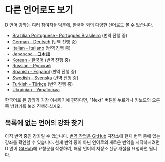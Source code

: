 # 다른 언어로도 보기

D 언어 강좌는 여러 참여자들 덕분에, 한국어 외의 다양한 언어로도 볼 수 있습니다.

- [Brazilian Portuguese - Português Brasileiro](https://tour.dlang.org/tour/pt/welcome/welcome-to-d) (번역 진행 중)
- [German - Deutsch](https://tour.dlang.org/tour/de/welcome/welcome-to-d) (번역 진행 중)
- [Italian - Italiano](https://tour.dlang.org/tour/it/welcome/welcome-to-d) (번역 진행 중)
- [Japanese - 日本語](https://tour.dlang.org/tour/ja/welcome/welcome-to-d)
- [Korean - 한국어](https://tour.dlang.org/tour/ko/welcome/welcome-to-d) (번역 진행 중)
- [Russian - Pусский](https://tour.dlang.org/tour/ru/welcome/welcome-to-d)
- [Spanish - Español](https://tour.dlang.org/tour/es/welcome/welcome-to-d) (번역 진행 중)
- [Swedish - Svenska](https://tour.dlang.org/tour/sv/welcome/welcome-to-d) (번역 진행 중)
- [Turkish - Türkçe](https://tour.dlang.org/tour/tr/welcome/welcome-to-d) (번역 진행 중)
- [Ukrainian - Українська](https://tour.dlang.org/tour/uk/welcome/welcome-to-d)

한국어로 된 강좌가 가장 이해하기에 편하다면, "Next" 버튼을 누르거나 키보드의 오른쪽 방향키를 눌러 진행하십시오.

## 목록에 없는 언어의 강좌 찾기

아직 번역 중인 강좌일 수 있습니다. [번역 작업용 GitHub](https://github.com/dlang-tour) 저장소에 현재 번역 중에 있는 강좌를 확인할 수 있습니다. 현재 번역 중이 아닌 언어로의 새로운 번역을 시작하시려면 D 언어 [GitHub](https://github.com/stonemaster/dlang-tour/issues/new)에 요청문을 작성하여, 해당 언어의 저장소 신규 개설을 요청하면 됩니다.